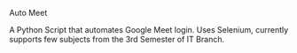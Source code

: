 Auto Meet

A Python Script that automates Google Meet login. Uses Selenium, currently supports few subjects from the 3rd Semester of IT Branch.
